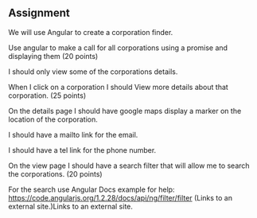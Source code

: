 ## Assignment

We will use Angular to create a corporation finder.

Use angular to make a call for all corporations using a promise and displaying them (20 points)

I should only view some of the corporations details.

When I click on a corporation I should View more details about that corporation. (25 points)

On the details page I should have google maps display a marker on the location of the corporation.

I should have a mailto link for the email.

I should have a tel link for the phone number.

On the view page I should have a search filter that will allow me to search the corporations. (20 points) 

For the search use Angular Docs example for help: https://code.angularjs.org/1.2.28/docs/api/ng/filter/filter (Links to an external site.)Links to an external site.

 